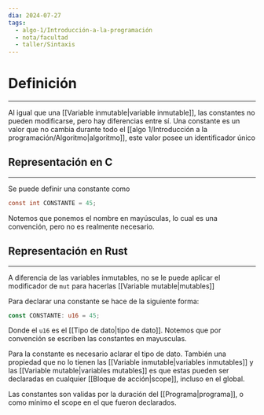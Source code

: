 ```yaml
---
dia: 2024-07-27
tags:
  - algo-1/Introducción-a-la-programación
  - nota/facultad
  - taller/Sintaxis
---
```

# Definición
---
Al igual que una [[Variable inmutable|variable inmutable]], las constantes no pueden modificarse, pero hay diferencias entre sí. Una constante es un valor que no cambia durante todo el [[algo 1/Introducción a la programación/Algoritmo|algoritmo]], este valor posee un identificador único

## Representación en C
---
Se puede definir una constante como
```c
const int CONSTANTE = 45;
```

Notemos que ponemos el nombre en mayúsculas, lo cual es una convención, pero no es realmente necesario.

## Representación en Rust
---
A diferencia de las variables inmutables, no se le puede aplicar el modificador de `mut` para hacerlas [[Variable mutable|mutables]]

Para declarar una constante se hace de la siguiente forma:
``` rust
const CONSTANTE: u16 = 45;
```
Donde el `u16` es el [[Tipo de dato|tipo de dato]]. Notemos que por convención se escriben las constantes en mayusculas. 

Para la constante es necesario aclarar el tipo de dato. También una propiedad que no lo tienen las [[Variable inmutable|variables inmutables]] y las [[Variable mutable|variables mutables]] es que estas pueden ser declaradas en cualquier [[Bloque de acción|scope]], incluso en el global.

Las constantes son validas por la duración del [[Programa|programa]], o como mínimo el scope en el que fueron declarados.

